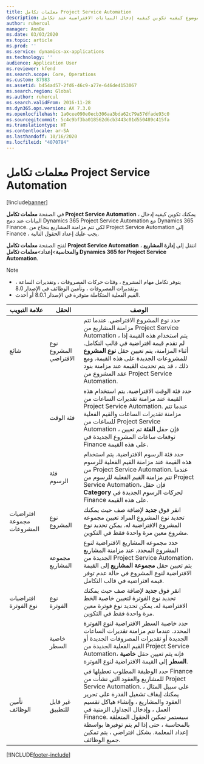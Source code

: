 ```yaml
---
title: معلمات تكامل Project Service Automation
description: توضح هذه الموضوع كيفيه تكوين كيفيه إدخال البيانات الافتراضية عند تكامل Microsoft Dynamics 365 for Project Service Automationمع Microsoft Dynamics 365 Finance.
author: ruhercul
manager: AnnBe
ms.date: 03/03/2020
ms.topic: article
ms.prod: ''
ms.service: dynamics-ax-applications
ms.technology: ''
audience: Application User
ms.reviewer: kfend
ms.search.scope: Core, Operations
ms.custom: 87983
ms.assetid: b454ad57-2fd6-46c9-a77e-646de4153067
ms.search.region: Global
ms.author: ruhercul
ms.search.validFrom: 2016-11-28
ms.dyn365.ops.version: AX 7.3.0
ms.openlocfilehash: 1a0cee090e0ecb306aa3bda62c79a57dfade93c0
ms.sourcegitcommit: 5c4c9bf3ba018562d6cb3443c01d550489c415fa
ms.translationtype: HT
ms.contentlocale: ar-SA
ms.lasthandoff: 10/16/2020
ms.locfileid: "4070784"
---
```

# <a name="project-service-automation-integration-parameters"></a>معلمات تكامل Project Service Automation

[!include[banner](../includes/banner.md)]

في الصفحة **معلمات تكامل Project Service Automation** ، يمكنك تكوين كيفيه إدخال البيانات عند دمج Dynamics 365 Project Service Automation مع Dynamics 365 Finance. لكي تتم مزامنة المشاريع بنجاح من Project Service Automation إلى Finance ، يجب عليك إعداد الحقول التالية.

لفتح الصفحة **معلمات تكامل Project Service Automation** ، انتقل إلى **إدارة المشاريع والمحاسبة**\>**إعداد**\>**معلمات تكامل Dynamics 365 for Project Service Automation**. 

> [!NOTE]
> - يتوفر تكامل مهام المشروع ، وفئات حركات المصروفات ، وتقديرات الساعة ، وتقديرات المصروفات ، وتأمين الوظائف في الإصدار 8.0.
> - القيم الفعلية المتكاملة متوفرة في الإصدار 8.0.1 أو أحدث.


| علامة التبويب                    | الحقل                | ‏‏الوصف |
|------------------------|----------------------|-------------|
| شائع                | نوع المشروع الافتراضي | حدد نوع المشروع الافتراضي. عندما تتم مزامنة المشاريع من Project Service Automation ، يتم استخدام هذه القيمة إذا لم تقدم قيمة افتراضية في قالب التكامل. أثناء المزامنة، يتم تعيين حقل **نوع المشروع** للمشروعات الجديدة على هذه القيمة. ومع ذلك ، قد يتم تحديث القيمة عند مزامنة بنود عقد المشروع من Project Service Automation. |
|                        | فئة الوقت        | حدد فئة الوقت الافتراضية. يتم استخدام هذه القيمة عند مزامنة تقديرات الساعات من Project Service Automation. عندما تتم مزامنة تقديرات الساعات والقيم الفعلية للساعات من Project Service Automation ، فإن حقل **الفئة** تم تعيين توقعات ساعات المشروع الجديدة في Finance على هذه القيمة. |
|                        | فئة الرسوم         | حدد فئة الرسوم الافتراضية. يتم استخدام هذه القيمة عند مزامنة القيم الفعلية للرسوم من Project Service Automation. عندما تتم مزامنة القيم الفعلية للرسوم من Project Service Automation، فإن حقل **Category** لحركات الرسوم الجديدة في Finance على هذه القيمة. |
| افتراضيات مجموعة المشروعات | نوع المشروع         | انقر فوق **جديد** لإضافة صف حيث يمكنك تحديد نوع المشروع المراد تعيين مجموعه المشروع الافتراضية له. يمكن تحديد نوع مشروع معين مرة واحدة فقط في التكوين. |
|                        | مجموعة المشاريع        | حدد مجموعه المشاريع الافتراضية لنوع المشروع المحدد. عند مزامنة المشاريع الجديدة من Project Service Automation، يتم تعيين حقل **مجموعة المشاريع** إلى القيمة الافتراضية لنوع المشروع في حالة عدم توفر قيمه افتراضيه في قالب التكامل. |
| افتراضيات نوع الفوترة  | نوع الفوترة         | انقر فوق **جديد** لإضافة صف حيث يمكنك تحديد نوع الفوترة لتعيين خاصية الخط الافتراضية له. يمكن تحديد نوع فوترة معين مرة واحدة فقط في التكوين. |
|                        | خاصية السطر        | حدد خاصية السطر الافتراضية لنوع الفوترة المحدد. عندما تتم مزامنة تقديرات الساعات الجديدة أو تقديرات المصروفات الجديدة أو القيم الفعلية الجديدة من Project Service Automation، فإنه يتم تعيين حقل **خاصية السطر** إلى القيمة الافتراضية لنوع الفوترة. |
| تأمين الوظائف  | غير قابل للتطبيق       | حدد الوظيفة المطلوب تعطيلها في Finance للمشاريع والعقود التي نشأت من Project Service Automation. على سبيل المثال ، يمكنك إيقاف تشغيل القدرة على تحرير العقود والمشاريع ، وإنشاء هياكل تقسيم العمل ، وإدخال الجداول الزمنية في Finance. سيستمر تمكين الحقول المتعلقة بالمحاسبة ، حتى إذا لم يتم توفيرها بواسطة إعداد المعلمة. بشكل افتراضي ، يتم تمكين جميع الوظائف. |


[!INCLUDE[footer-include](../includes/footer-banner.md)]